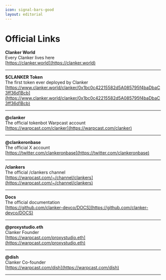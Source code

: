 ```yaml
---
icon: signal-bars-good
layout: editorial
---
```


# Official Links

**Clanker World**\
Every Clanker lives here\
[https://clanker.world](https://clanker.world)

***

**$CLANKER Token**\
The first token ever deployed by Clanker\
[https://www.clanker.world/clanker/0x1bc0c42215582d5A085795f4baDbaC3ff36d1Bcb](https://www.clanker.world/clanker/0x1bc0c42215582d5A085795f4baDbaC3ff36d1Bcb)

***

**@clanker**\
The official tokenbot Warpcast account\
[https://warpcast.com/clanker](https://warpcast.com/clanker)

***

**@clankeronbase**\
The official X account\
[https://twitter.com/clankeronbase](https://twitter.com/clankeronbase)

***

**/clankers**\
The official /clankers channel\
[https://warpcast.com/~/channel/clankers](https://warpcast.com/~/channel/clankers)

***

**Docs**\
The official documentation\
[https://github.com/clanker-devco/DOCS](https://github.com/clanker-devco/DOCS)

***

**@proxystudio.eth**\
Clanker Founder\
[https://warpcast.com/proxystudio.eth](https://warpcast.com/proxystudio.eth)

***

**@dish**\
Clanker Co-founder\
[https://warpcast.com/dish](https://warpcast.com/dish)

***
